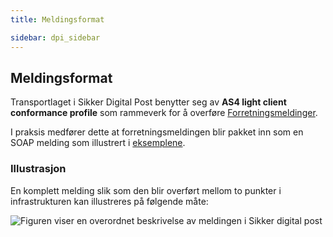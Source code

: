 ```yaml
---
title: Meldingsformat  

sidebar: dpi_sidebar
---
```


## Meldingsformat

Transportlaget i Sikker Digital Post benytter seg av **AS4 light client
conformance profile** som rammeverk for å overføre
[Forretningsmeldinger]({{site.baseurl}}/resources/begrep/sikkerDigitalPost/forretningslag/meldingsformat).

I praksis medfører dette at forretningsmeldingen blir pakket inn som en
SOAP melding som illustrert i [eksemplene]({{site.baseurl}}/resources/begrep/ID-porten/index).

### Illustrasjon

En komplett melding slik som den blir overført mellom to punkter i
infrastrukturen kan illustreres på følgende måte:

![Figuren viser en overordnet beskrivelse av meldingen i Sikker digital
post](meldingsstruktur_enkel.jpg)
